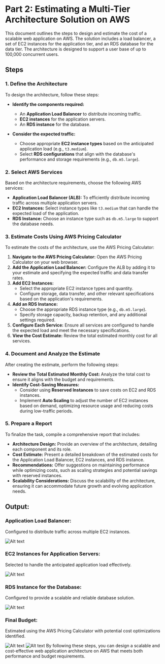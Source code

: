 # Part 2: Estimating a Multi-Tier Architecture Solution on AWS

This document outlines the steps to design and estimate the cost of a scalable web application on AWS. The solution includes a load balancer, a set of EC2 instances for the application tier, and an RDS database for the data tier. The architecture is designed to support a user base of up to 100,000 concurrent users.

## Steps

### 1. Define the Architecture

To design the architecture, follow these steps:

- **Identify the components required:**
  - An **Application Load Balancer** to distribute incoming traffic.
  - **EC2 instances** for the application servers.
  - An **RDS instance** for the database.

- **Consider the expected traffic:**
  - Choose appropriate **EC2 instance types** based on the anticipated application load (e.g., `t3.medium`).
  - Select **RDS configurations** that align with the database's performance and storage requirements (e.g., `db.m5.large`).

### 2. Select AWS Services

Based on the architecture requirements, choose the following AWS services:

- **Application Load Balancer (ALB):** To efficiently distribute incoming traffic across multiple application servers.
- **EC2 Instances:** Select instance types like `t3.medium` that can handle the expected load of the application.
- **RDS Instance:** Choose an instance type such as `db.m5.large` to support the database needs.

### 3. Estimate Costs Using AWS Pricing Calculator

To estimate the costs of the architecture, use the AWS Pricing Calculator:

1. **Navigate to the AWS Pricing Calculator:** Open the AWS Pricing Calculator on your web browser.
2. **Add the Application Load Balancer:** Configure the ALB by adding it to your estimate and specifying the expected traffic and data transfer rates.
3. **Add EC2 Instances:** 
   - Select the appropriate EC2 instance types and quantity.
   - Configure storage, data transfer, and other relevant specifications based on the application's requirements.
4. **Add an RDS Instance:** 
   - Choose the appropriate RDS instance type (e.g., `db.m5.large`).
   - Specify storage capacity, backup retention, and any additional settings required.
5. **Configure Each Service:** Ensure all services are configured to handle the expected load and meet the necessary specifications.
6. **View the Cost Estimate:** Review the total estimated monthly cost for all services.

### 4. Document and Analyze the Estimate

After creating the estimate, perform the following steps:

- **Review the Total Estimated Monthly Cost:** Analyze the total cost to ensure it aligns with the budget and requirements.
- **Identify Cost-Saving Measures:**
  - Consider using **Reserved Instances** to save costs on EC2 and RDS instances.
  - Implement **Auto Scaling** to adjust the number of EC2 instances based on demand, optimizing resource usage and reducing costs during low-traffic periods.

### 5. Prepare a Report

To finalize the task, compile a comprehensive report that includes:

- **Architecture Design:** Provide an overview of the architecture, detailing each component and its role.
- **Cost Estimate:** Present a detailed breakdown of the estimated costs for the Application Load Balancer, EC2 instances, and RDS instance.
- **Recommendations:** Offer suggestions on maintaining performance while optimizing costs, such as scaling strategies and potential savings with reserved instances.
- **Scalability Considerations:** Discuss the scalability of the architecture, ensuring it can accommodate future growth and evolving application needs.

## Output:

### **Application Load Balancer:** 
Configured to distribute traffic across multiple EC2 instances.

![Alt text](/images/1.png)


### **EC2 Instances for Application Servers:** 
Selected to handle the anticipated application load effectively.

![Alt text](/images/2.png)

### **RDS Instance for the Database:** 
Configured to provide a scalable and reliable database solution.

![Alt text](/images/3.png)

### **Final Budget:**
Estimated using the AWS Pricing Calculator with potential cost optimizations identified.

![Alt text](/images/4.png)
![Alt text](/images/5.png)
By following these steps, you can design a scalable and cost-effective web application architecture on AWS that meets both performance and budget requirements.
